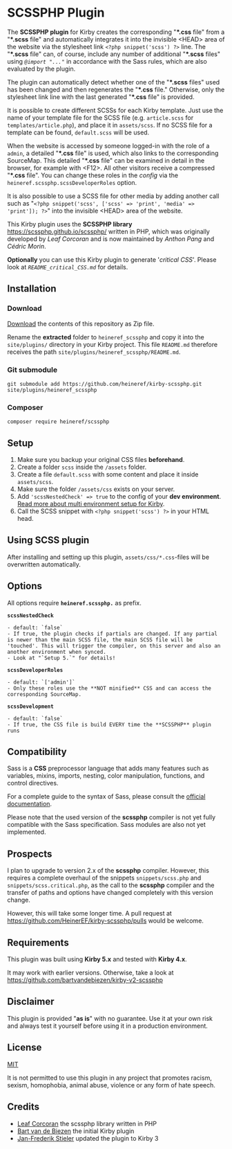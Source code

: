 # SCSSPHP Plugin

The **SCSSPHP plugin** for Kirby creates the corresponding "**\*.css** file" from a "**\*.scss** file" and automatically integrates it into the invisible <HEAD\> area of the website via the stylesheet link `<?php snippet('scss') ?>` line.
The "**\*.scss** file" can, of course, include any number of additional "**\*.scss** files" using *`@import "..."`* in accordance with the Sass rules, which are also evaluated by the plugin.

The plugin can automatically detect whether one of the "**\*.scss** files" used has been changed and then regenerates the "**\*.css** file." Otherwise, only the stylesheet link line with the last generated "**\*.css** file" is provided.

It is possible to create different SCSSs for each Kirby template. Just use the name of your template file for the SCSS file (e.g. `article.scss` for `templates/article.php`), and place it in `assets/scss`. If no SCSS file for a template can be found, `default.scss` will be used.

When the website is accessed by someone logged-in with the role of a `admin`, a detailed "**\*.css** file" is used, which also links to the corresponding SourceMap. This detailed "**\*.css** file" can be examined in detail in the browser, for example with <F12\>.
All other visitors receive a compressed "**\*.css** file".
You can change these roles in the *config* via the `heineref.scssphp.scssDeveloperRoles` option.

It is also possible to use a SCSS file for other media by adding another call such as "`<?php snippet('scss', ['scss' => 'print', 'media' => 'print']); ?>`" into the invisible <HEAD\> area of the website.

This Kirby plugin uses the **SCSSPHP library** https://scssphp.github.io/scssphp/ written in PHP, which was originally developed by *Leaf Corcoran* and is now maintained by *Anthon Pang* and *Cédric Morin*.

**Optionally** you can use this Kirby plugin to generate '*critical CSS*'. Please look at *`README_critical_CSS.md`* for details.

## Installation

### Download

[Download](https://github.com/heineref/kirby-scssphp/archive/master.zip) the contents of this repository as Zip file.


Rename the **extracted** folder to `heineref_scssphp` and copy it into the `site/plugins/` directory in your Kirby project.
This file `README.md` therefore receives the path `site/plugins/heineref_scssphp/README.md`.

### Git submodule

```
git submodule add https://github.com/heineref/kirby-scssphp.git site/plugins/heineref_scssphp
```

### Composer

```
composer require heineref/scssphp
```

## Setup

1. Make sure you backup your original CSS files **beforehand**.
2. Create a folder `scss` inside the `/assets` folder.
3. Create a file `default.scss` with some content and place it inside `assets/scss`.
4. Make sure the folder `/assets/css` exists on your server.
5. Add `'scssNestedCheck' => true` to the config of your **dev environment**. [Read more about multi environment setup for Kirby](https://getkirby.com/docs/guide/configuration#multi-environment-setup).
6. Call the SCSS snippet with `<?php snippet('scss') ?>` in your HTML head.

## Using SCSS plugin

After installing and setting up this plugin, `assets/css/*.css`-files will be overwritten automatically. 

## Options

All options require **`heineref.scssphp.`** as prefix.

**`scssNestedCheck`**

    - default: `false`
    - If true, the plugin checks if partials are changed. If any partial is newer than the main SCSS file, the main SCSS file will be 'touched'. This will trigger the compiler, on this server and also an another environment when synced.
    - Look at "`Setup 5.`" for details!

**`scssDeveloperRoles`**

    - default: `['admin']`
    - Only these roles use the **NOT minified** CSS and can access the corresponding SourceMap.

**`scssDevelopment`**

    - default: `false`
    - If true, the CSS file is build EVERY time the **SCSSPHP** plugin runs

## Compatibility

Sass is a **CSS** preprocessor language that adds many features such as variables, mixins, imports, nesting, color manipulation, functions, and control directives.

For a complete guide to the syntax of Sass, please consult the [official documentation](https://sass-lang.com/documentation).

Please note that the used version of the **scssphp** compiler is not yet fully compatible with the Sass specification. Sass modules are also not yet implemented.

## Prospects

I plan to upgrade to version 2.x of the **scssphp** compiler. However, this requires a complete overhaul of the snippets `snippets/scss.php` and `snippets/scss.critical.php`, as the call to the **scssphp** compiler and the transfer of paths and options have changed completely with this version change.

However, this will take some longer time. A pull request at https://github.com/HeinerEF/kirby-scssphp/pulls would be welcome.

## Requirements

This plugin was built using **Kirby 5.x** and tested with **Kirby 4.x**. 

It may work with earlier versions. Otherwise, take a look at https://github.com/bartvandebiezen/kirby-v2-scssphp

## Disclaimer

This plugin is provided "**as is**" with no guarantee. Use it at your own risk and always test it yourself before using it in a production environment.

## License

[MIT](LICENSE.md)

It is not permitted to use this plugin in any project that promotes racism, sexism, homophobia, animal abuse, violence or any form of hate speech.

## Credits

- [Leaf Corcoran](https://github.com/scssphp/scssphp) the scssphp library written in PHP
- [Bart van de Biezen](https://github.com/bartvandebiezen/kirby-v2-scssphp) the initial Kirby plugin
- [Jan-Frederik Stieler](https://github.com/janstieler/kirby-v2-scssphp) updated the plugin to Kirby 3